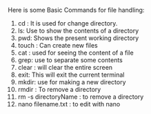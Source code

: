 Here is some Basic Commands for file handling:
1. cd : It is used for change directory.
2. ls: Use to show the contents of a directory
3. pwd: Shows the present working directory
4. touch : Can create new files
5. cat : used for seeing the content of a file
6. grep: use to separate some contents
7. clear : will clear the entire screen
8. exit: This will exit the current terminal
9. mkdir: use for making a new directory
10. rmdir : To remove a directory
11. rm -s directoryName : to remove a directory
12. nano filename.txt : to edit with nano
